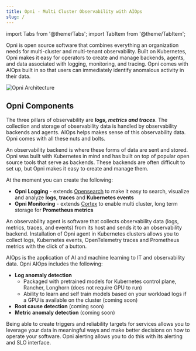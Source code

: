 ```yaml
---
title: Opni - Multi Cluster Observability with AIOps
slug: /
---
```


import Tabs from '@theme/Tabs';
import TabItem from '@theme/TabItem';

Opni is open source software that combines everything an organization needs for multi-cluster and multi-tenant observability. Built on Kubernetes, Opni makes it easy for operators to create and manage backends, agents, and data associated with logging, monitoring, and tracing. Opni comes with AIOps built in so that users can immediately identify anomalous activity in their data.

![Opni Architecture](/img/high_level_arch.png)

## Opni Components
The three pillars of observability are ***logs, metrics and traces***.
The collection and storage of observability data is handled by observability backends and agents.
AIOps helps makes sense of this observability data.
Opni comes with all these nuts and bolts.
 
<Tabs>
<TabItem value="backends" label="Observability Backends" default>    

An observability backend is where these forms of data are sent and stored.
Opni was built with Kubernetes in mind and has built on top of popular open source tools that serve as backends. These backends are often difficult to set up, but Opni makes it easy to create and manage them. 

At the moment you can create the following: 

- **Opni Logging** - extends [Opensearch](https://opensearch.org) to make it easy to search, visualize and analyze **logs**, **traces** and **Kubernetes events**
- **Opni Monitoring** - extends [Cortex](https://cortexmetrics.io) to enable multi cluster, long term storage for **Prometheus metrics**
      
</TabItem>
<TabItem value="agents" label="Observability Agents">

An observability agent is software that collects observability data (logs, metrics, traces, and events) from its host and sends it to an observability backend.
Installation of Opni agent in Kubernetes clusters allows you to collect logs, Kubernetes events, OpenTelemetry traces and Prometheus metrics with the click of a button. 

</TabItem>
<TabItem value="aiops" label="AIOps">

AIOps is the application of AI and machine learning to IT and observability data.
Opni AIOps includes the following:
* **Log anomaly detection**
  * Packaged with pretrained models for Kubernetes control plane, Rancher, Longhorn (does not require GPU to run)
  * Ability to learn and self train models based on your workload logs if a GPU is available on the cluster (coming soon)
* **Root cause detection** (coming soon)
* **Metric anomaly detection** (coming soon)


</TabItem>
<TabItem value="alerting" label="Alerting and SLOs">

Being able to create triggers and reliability targets for services allows you to leverage your data in meaningful ways and make better decisions on how to operate your software.
Opni alerting allows you to do this with its alerting and SLO interface. 
</TabItem>
</Tabs>

